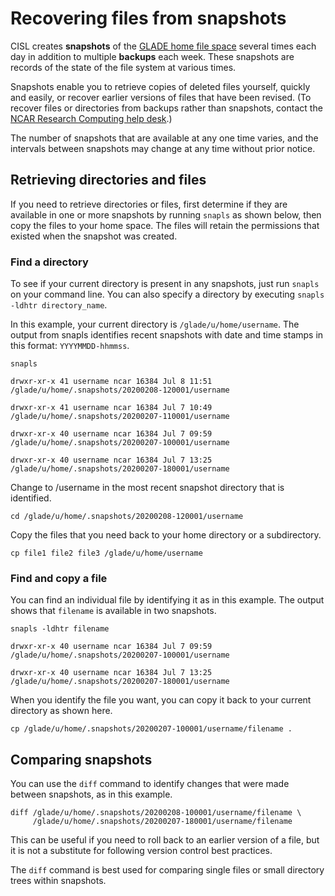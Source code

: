 # Recovering files from snapshots

CISL creates **snapshots** of the [GLADE home file space](index.md#home-space) several times each day
in addition to multiple **backups** each week. These snapshots are
records of the state of the file system at various times.

Snapshots enable you to retrieve copies of deleted files yourself,
quickly and easily, or recover earlier versions of files that have been
revised. (To recover files or directories from backups rather than
snapshots, contact the [NCAR Research Computing help
desk](https://rchelp.ucar.edu/).)

The number of snapshots that are available at any one time varies, and
the intervals between snapshots may change at any time without prior
notice.

## Retrieving directories and files

If you need to retrieve directories or files, first determine if they
are available in one or more snapshots by running `snapls` as shown
below, then copy the files to your home space. The files will retain the
permissions that existed when the snapshot was created.

### Find a directory

To see if your current directory is present in any snapshots, just
run `snapls` on your command line. You can also specify a directory by
executing `snapls -ldhtr directory_name`.

In this example, your current directory is `/glade/u/home/username`. The
output from snapls identifies recent snapshots with date and time stamps
in this format: `YYYYMMDD-hhmmss`.

```pre
snapls

drwxr-xr-x 41 username ncar 16384 Jul 8 11:51
/glade/u/home/.snapshots/20200208-120001/username

drwxr-xr-x 41 username ncar 16384 Jul 7 10:49
/glade/u/home/.snapshots/20200207-110001/username

drwxr-xr-x 40 username ncar 16384 Jul 7 09:59
/glade/u/home/.snapshots/20200207-100001/username

drwxr-xr-x 40 username ncar 16384 Jul 7 13:25
/glade/u/home/.snapshots/20200207-180001/username
```

Change to /username in the most recent snapshot directory that is
identified.
```pre
cd /glade/u/home/.snapshots/20200208-120001/username
```

Copy the files that you need back to your home directory or a
subdirectory.
```pre
cp file1 file2 file3 /glade/u/home/username
```
### Find and copy a file

You can find an individual file by identifying it as in this example.
The output shows that `filename` is available in two snapshots.
```pre
snapls -ldhtr filename

drwxr-xr-x 40 username ncar 16384 Jul 7 09:59
/glade/u/home/.snapshots/20200207-100001/username

drwxr-xr-x 40 username ncar 16384 Jul 7 13:25
/glade/u/home/.snapshots/20200207-180001/username
```
When you identify the file you want, you can copy it back to your
current directory as shown here.
```pre
cp /glade/u/home/.snapshots/20200207-100001/username/filename .
```
## Comparing snapshots

You can use the `diff` command to identify changes that were made
between snapshots, as in this example.
```pre
diff /glade/u/home/.snapshots/20200208-100001/username/filename \
     /glade/u/home/.snapshots/20200207-180001/username/filename
```

This can be useful if you need to roll back to an earlier version of a
file, but it is not a substitute for following version control best
practices.

The `diff` command is best used for comparing single files or small
directory trees within snapshots.
